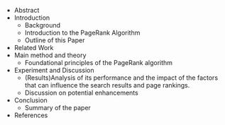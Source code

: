 - Abstract
- Introduction
    - Background
    - Introduction to the PageRank Algorithm
    - Outline of this Paper
- Related Work
- Main method and theory
    - Foundational principles of the PageRank algorithm
- Experiment and Discussion
    - (Results)Analysis of its performance and the impact of the factors that can influence the search results and page rankings.
    - Discussion on potential enhancements     
- Conclusion
    - Summary of the paper
- References
